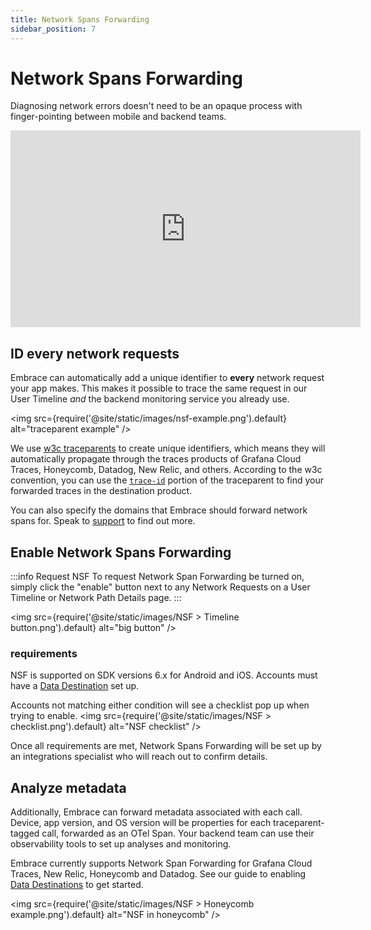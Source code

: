 ```yaml
---
title: Network Spans Forwarding
sidebar_position: 7
---
```


# Network Spans Forwarding

Diagnosing network errors doesn't need to be an opaque process with finger-pointing between mobile and backend teams.

<div>
    <iframe width="560" height="315" src="https://www.youtube.com/embed/jJVlc8F89Qo?si=-udHrlujEMiTsOuV" title="YouTube video player" frameborder="0" allow="accelerometer; autoplay; clipboard-write; encrypted-media; gyroscope; picture-in-picture; web-share" referrerpolicy="strict-origin-when-cross-origin" allowfullscreen></iframe>
</div>

## ID every network requests
Embrace can automatically add a unique identifier to **every** network request your app makes.  This makes it possible to trace the same request in our User Timeline *and* the backend monitoring service you already use.

<img src={require('@site/static/images/nsf-example.png').default} alt="traceparent example" />

We use [w3c traceparents](https://www.w3.org/TR/trace-context-1/#traceparent-header) to create unique identifiers, which means they will automatically propagate through the traces products of Grafana Cloud Traces, Honeycomb, Datadog, New Relic, and others. According to the w3c convention, you can use the [`trace-id`](https://www.w3.org/TR/trace-context-1/#examples-of-http-traceparent-headers) portion of the traceparent to find your forwarded traces in the destination product.

You can also specify the domains that Embrace should forward network spans for. Speak to [support](mailto:support@embrace.com) to find out more.

## Enable Network Spans Forwarding
:::info Request NSF
To request Network Span Forwarding be turned on, simply click the "enable" button next to any Network Requests on a User Timeline or Network Path Details page.
:::

<img src={require('@site/static/images/NSF > Timeline button.png').default} alt="big button" />

### requirements
NSF is supported on SDK versions 6.x for Android and iOS.
Accounts must have a [Data Destination](/data-destinations/) set up.

Accounts not matching either condition will see a checklist pop up when trying to enable.
<img src={require('@site/static/images/NSF > checklist.png').default} alt="NSF checklist" />



Once all requirements are met, Network Spans Forwarding will be set up by an integrations specialist who will reach out to confirm details.


## Analyze metadata

Additionally, Embrace can forward metadata associated with each call.  Device, app version, and OS version will be properties for each traceparent-tagged call, forwarded as an OTel Span.  Your backend team can use their observability tools to set up analyses and monitoring.

Embrace currently supports Network Span Forwarding for Grafana Cloud Traces, New Relic, Honeycomb and Datadog.  See our guide to enabling [Data Destinations](/data-destinations/) to get started.


<img src={require('@site/static/images/NSF > Honeycomb example.png').default} alt="NSF in honeycomb" />
